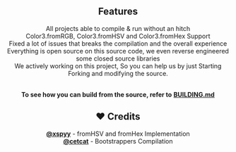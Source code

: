 <h2 align="center"> Features </h2>

<p align=center>  
All projects able to compile & run without an hitch<br>
Color3.fromRGB, Color3.fromHSV and Color3.fromHex Support<br>
Fixed a lot of issues that breaks the compilation and the overall experience<br>
Everything is open source on this source code, we even reverse engineered some closed source libraries<br>
We actively working on this project, So you can help us by just Starting Forking and modifying the source.<br><br>
</p> 

<p align="center" dir="/BUILDING.md"><b>To see how you can build from the source, refer to</b> <a href="/BUILDING.md" "><b>BUILDING.md</b></a></p>

<h2 align="center"> ❤️ Credits </h2>

<p align=center>  
<a href="https://github.com/xspyy"><b>@xspyy</b></a> - fromHSV and fromHex Implementation<br>
<a href="https://github.com/cetcat"><b>@cetcat</b></a> - Bootstrappers Compilation
</p> 
